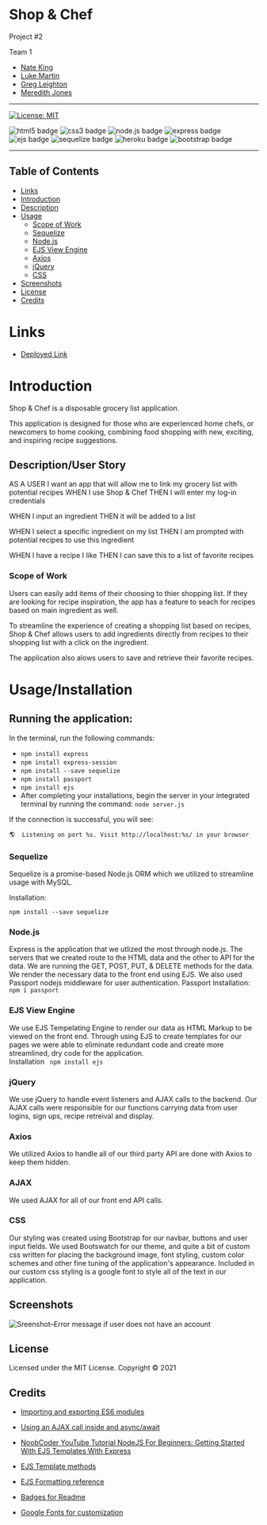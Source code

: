# Shop & Chef
Project #2

Team 1

 + [Nate King](https://github.com/natemking)
 + [Luke Martin](https://github.com/LukeMartin-123)
 + [Greg Leighton](https://github.com/preussenfahrer)
 + [Meredith Jones](https://github.com/meredithajones)  
---

[![License: MIT](https://img.shields.io/badge/License-MIT-yellow.svg)](https://github.com/natemking/shop_n_chef/blob/main/LICENSE)

![html5 badge](https://img.shields.io/badge/html5%20-%23E34F26.svg?&style=flat&logo=html5&logoColor=white)
![css3 badge](https://img.shields.io/badge/css3%20-%231572B6.svg?&style=flat&logo=css3&logoColor=white)
![node.js badge](https://img.shields.io/badge/node.js%20-%2343853D.svg?&style=flat&logo=node.js&logoColor=white)
![express badge](https://img.shields.io/badge/express.js%20-%23404d59.svg?&style=flat)
![ejs badge](https://img.shields.io/badge/%20EJS%20-%23B4CA65.svg?&style=flatColor=white%22/)
![sequelize badge](https://img.shields.io/badge/Sequelize-%2304AFEF.svg?&style=flat&logoColor=white)
![heroku badge](https://img.shields.io/badge/heroku%20-%23430098.svg?&style=for-the-badge&logo=heroku&logoColor=white)
![bootstrap badge](https://img.shields.io/badge/bootstrap%20-%23563D7C.svg?&style=flat&logo=bootstrap&logoColor=white)

---
## Table of Contents
 * [Links](#links)
 * [Introduction](#introduction)
 * [Description](#description)
 * [Usage](#usage)
    + [Scope of Work](#scope-of-work)
    + [Sequelize](#sequelize)
    + [Node.js](#nodejs)
    + [EJS View Engine](#ejs-view-engine)
    + [Axios](#axios)
    + [jQuery](#jquery)
    + [CSS](#css)
  * [Screenshots](#screenshots)
  * [License](#license)
  * [Credits](#credits)

# Links

* [Deployed Link](https://shop-n-chef.herokuapp.com/)

# Introduction
  Shop & Chef is a disposable grocery list application. 

   This application is designed for those who are experienced home chefs, or newcomers to home cooking, combining food shopping with new, exciting, and inspiring recipe suggestions. 

## Description/User Story 
  AS A USER I want an app that will allow me to link my grocery list with potential recipes
  WHEN I use Shop & Chef 
  THEN I will enter my log-in credentials

  WHEN I input an ingredient
  THEN it will be added to a list

  WHEN I select a specific ingredient on my list
  THEN I am prompted with potential recipes to use this ingredient

  WHEN I have a recipe I like
  THEN I can save this to a list of favorite recipes


### Scope of Work
Users can easily add items of their choosing to thier shopping list. If they are looking for recipe inspiration, the app has a feature to seach for recipes based on main ingredient as well. 

To streamline the experience of creating a shopping list based on recipes, Shop & Chef allows users to add ingredients directly from recipes to their shopping list with a click on the ingredient. 

The application also alows users to save and retrieve their favorite recipes. 

# Usage/Installation
## Running the application: 
  In the terminal, run the following commands:
* `npm install express`
* `npm install express-session`
* `npm install --save sequelize`
* `npm install passport`
* `npm install ejs`
* After completing your installations, begin the server in your integrated terminal by running the command: `node server.js`

If the connection is successful, you will see: 

`🌎  Listening on port %s. Visit http://localhost:%s/ in your browser`

### Sequelize
  Sequelize is a promise-based Node.js ORM which we utilized to streamline usage with MySQL.

  Installation:

`npm install --save sequelize`


### Node.js

Express is the application that we utlized the most through node.js. The servers that we created route to the HTML data and the other to API for the data. 
We are running the GET, POST, PUT, & DELETE methods for the data. We render the necessary data to the front end using EJS.
We also used Passport nodejs middleware for user authentication.
Passport Installation: 
`npm i passport` 

### EJS View Engine
We use EJS Tempelating Engine to render our data as HTML Markup to be viewed on the front end. Through using EJS to create templates for our pages we were able to eliminate redundant code and create more streamlined, dry code for the application.  
Installation
` npm install ejs`
 
### jQuery
We use jQuery to handle event listeners and AJAX calls to the backend. Our AJAX calls were responsible for our functions carrying data from user logins, sign ups, recipe retreival and display. 

### Axios
We utilized Axios to handle all of our third party API are done with Axios to keep them hidden. 

### AJAX
We used AJAX for all of our front end API calls. 

### CSS
Our styling was created using Bootstrap for our navbar, buttons and user input fields. We used Bootswatch for our theme, and quite a bit of custom css written for placing the background image, font styling, custom color schemes and other fine tuning of the application's appearance. Included in our custom css styling is a google font to style all of the text in our application. 

## Screenshots

![Sreenshot–Error message if user does not have an account](public/assets/imgs/screenshot2.png)
<br>

<!-- _App Functionality_
<br>

![mobile resolution](public/assets/images/screenshots/burger_banquet_mobile.png)

_Mobile Responsiveness_ --> 

## License
Licensed under the MIT License. Copyright © 2021

## Credits

* [Importing and exporting ES6 modules](https://www.digitalocean.com/community/tutorials/js-modules-es6)

* [Using an AJAX call inside and async/await](https://petetasker.com/using-async-await-jquerys-ajax)  

* [NoobCoder YouTube Tutorial NodeJS For Beginners: Getting Started With EJS Templates With Express](https://www.youtube.com/watch?v=VM-2xSaDxJc) 

* [EJS Template methods](https://ejs.co/)

* [EJS Formatting reference](https://github.com/mde/ejs)

* [Badges for Readme](https://github.com/Ileriayo/markdown-badges) 

* [Google Fonts for customization](https://fonts.google.com/)
